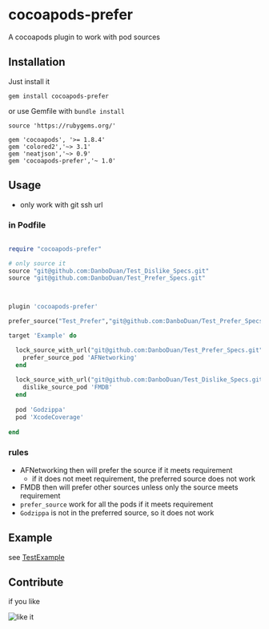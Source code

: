# cocoapods-prefer

A cocoapods plugin to work with pod sources

## Installation

Just install it

```
gem install cocoapods-prefer 
```

or use Gemfile with `bundle install`

```
source 'https://rubygems.org/'

gem 'cocoapods', '>= 1.8.4'
gem 'colored2','~> 3.1'
gem 'neatjson','~> 0.9'
gem 'cocoapods-prefer','~ 1.0'

```

## Usage

- only work with git ssh url

### in Podfile


```ruby

require "cocoapods-prefer"

# only source it
source "git@github.com:DanboDuan/Test_Dislike_Specs.git"
source "git@github.com:DanboDuan/Test_Prefer_Specs.git"



plugin 'cocoapods-prefer'

prefer_source("Test_Prefer","git@github.com:DanboDuan/Test_Prefer_Specs.git")

target 'Example' do

  lock_source_with_url("git@github.com:DanboDuan/Test_Prefer_Specs.git") do
    prefer_source_pod 'AFNetworking'
  end
  
  lock_source_with_url("git@github.com:DanboDuan/Test_Dislike_Specs.git") do
    dislike_source_pod 'FMDB'
  end
  
  pod 'Godzippa'
  pod 'XcodeCoverage'
  
end
```

### rules
 
- AFNetworking then will prefer the source if it meets requirement
	- if it does not meet requirement, the preferred source does not work
- FMDB then will prefer other sources unless only the source meets requirement
- `prefer_source` work for all the pods if it meets requirement
- `Godzippa` is not in the preferred source, so it does not work

## Example

see [TestExample](https://github.com/DanboDuan/TestExample)

## Contribute

if you like

![like it](https://raw.githubusercontent.com/DanboDuan/cocoapods-unit-test/master/like_it.jpg)